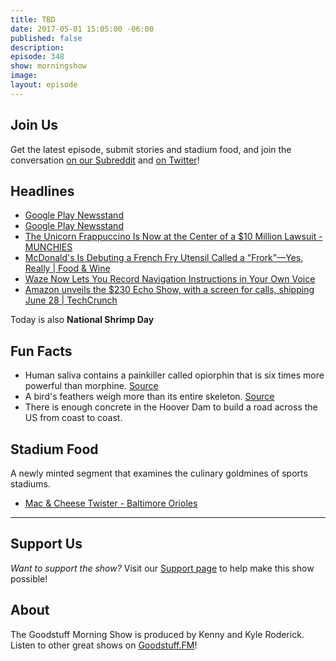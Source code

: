 ```yaml
---
title: TBD
date: 2017-05-01 15:05:00 -06:00
published: false
description: 
episode: 348
show: morningshow
image: 
layout: episode
---
```


## Join Us
Get the latest episode, submit stories and stadium food, and join the conversation [on our Subreddit](https://www.reddit.com/r/Goodstuff_fm/) and [on Twitter](http://twitter.com/morningshowam)!

## Headlines
* [Google Play Newsstand](https://newsstand.google.com/articles/CAIiEPSD-1McJ880kSWSsnHylFYqGQgEKhAIACoHCAowocv1CjCSptoCMLrUpgU)
* [Google Play Newsstand](https://newsstand.google.com/articles/CAIiEIfPo6KNX_F4veUOjN1fP-EqFggEKg4IACoGCAowholzMOO3DzDBqgE)
* [The Unicorn Frappuccino Is Now at the Center of a $10 Million Lawsuit - MUNCHIES](https://munchies.vice.com/en_us/article/the-unicorn-frappuccino-is-now-at-the-center-of-a-dollar10-million-lawsuit)
* [McDonald's Is Debuting a French Fry Utensil Called a "Frork"—Yes, Really | Food & Wine](http://www.foodandwine.com/news/mcdonalds-debuting-french-fry-utensil-called-frorkyes-really?xid=soc_socialflow_twitter_fw)
* [Waze Now Lets You Record Navigation Instructions in Your Own Voice](http://lifehacker.com/you-can-now-record-your-own-navigation-instructions-in-1795025823)
* [Amazon unveils the $230 Echo Show, with a screen for calls, shipping June 28 | TechCrunch](https://techcrunch.com/2017/05/09/amazon-unveils-the-230-echo-show-with-a-screen-for-calls-shipping-june-28/)

Today is also **National Shrimp Day**

## Fun Facts
* Human saliva contains a painkiller called opiorphin that is six times more powerful than morphine. [Source](https://www.newscientist.com/article/dn10514-natural-born-painkiller-found-in-human-saliva/)
* A bird's feathers weigh more than its entire skeleton. [Source](http://qi.com/infocloud/weight)
* There is enough concrete in the Hoover Dam to build a road across the US from coast to coast.

## Stadium Food
A newly minted segment that examines the culinary goldmines of sports stadiums.

* [Mac & Cheese Twister - Baltimore Orioles](pic.twitter.com/GluRxc2D5h)

***

## Support Us
*Want to support the show?* Visit our [Support page](https://goodstuff.fm/support) to help make this show possible!

## About
The Goodstuff Morning Show is produced by Kenny and Kyle Roderick. Listen to other great shows on [Goodstuff.FM](http://goodstuff.fm/shows)!